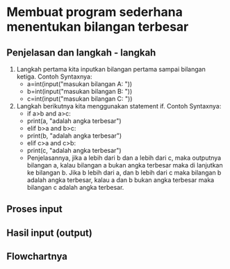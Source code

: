 # Membuat program sederhana menentukan bilangan terbesar

## Penjelasan dan langkah - langkah 
1. Langkah pertama kita inputkan bilangan pertama sampai bilangan ketiga. Contoh Syntaxnya:
   - a=int(input("masukan bilangan A: "))
   - b=int(input("masukan bilangan B: "))
   - c=int(input("masukan bilangan C: "))
2. Langkah berikutnya kita menggunakan statement if. Contoh Syntaxnya:
   - if a>b and a>c:
   - print(a, "adalah angka terbesar")
   - elif b>a and b>c:
   - print(b, "adalah angka terbesar")
   - elif c>a and c>b:
   - print(c, "adalah angka terbesar")
   - Penjelasannya, jika a lebih dari b dan a lebih dari c, maka outputnya bilangan a, kalau bilangan a bukan angka terbesar maka di lanjutkan ke bilangan b. Jika b lebih dari a, dan b lebih dari c maka bilangan b adalah angka terbesar, kalau a dan b bukan angka terbesar maka bilangan c adalah angka terbesar. 

## Proses input 


## Hasil input (output)


## Flowchartnya

